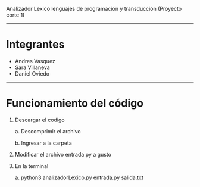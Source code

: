 Analizador Lexico lenguajes de programación y transducción (Proyecto corte 1)

---
# Integrantes

* Andres Vasquez
* Sara Villaneva
* Daniel Oviedo
  
---

# Funcionamiento del código

1. Descargar el codigo
   
    a. Descomprimir el archivo

    b. Ingresar a la carpeta

3. Modificar el archivo entrada.py a gusto
   
4. En la terminal
   
     a. python3 analizadorLexico.py entrada.py salida.txt
